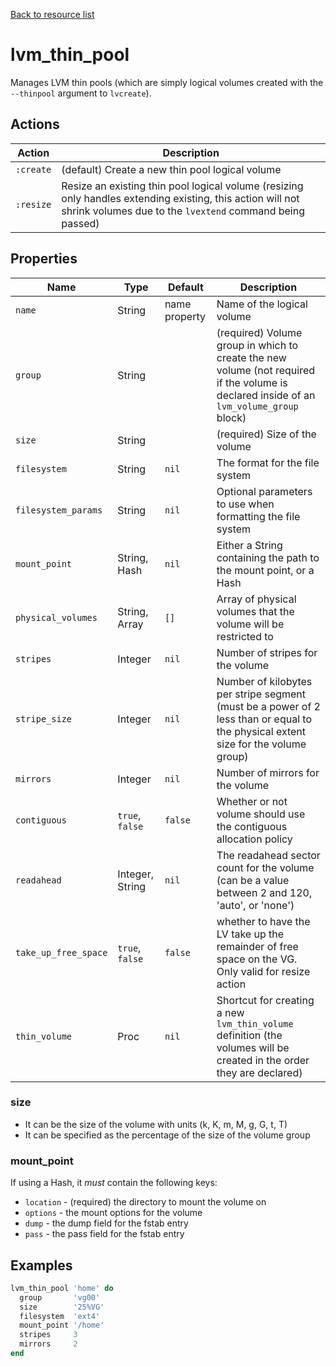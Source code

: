 [Back to resource list](../README.md#resources)

# lvm_thin_pool

Manages LVM thin pools (which are simply logical volumes created with the `--thinpool` argument to `lvcreate`).

## Actions

| Action    | Description                                                                                                                                                            |
| --------- | ---------------------------------------------------------------------------------------------------------------------------------------------------------------------- |
| `:create` | (default) Create a new thin pool logical volume                                                                                                                        |
| `:resize` | Resize an existing thin pool logical volume (resizing only handles extending existing, this action will not shrink volumes due to the `lvextend` command being passed) |

## Properties

| Name                 | Type            | Default       | Description                                                                                                                              |
| -------------------- | --------------- | ------------- | ---------------------------------------------------------------------------------------------------------------------------------------- |
| `name`               | String          | name property | Name of the logical volume                                                                                                               |
| `group`              | String          |               | (required) Volume group in which to create the new volume (not required if the volume is declared inside of an `lvm_volume_group` block) |
| `size`               | String          |               | (required) Size of the volume                                                                                                            |
| `filesystem`         | String          | `nil`         | The format for the file system                                                                                                           |
| `filesystem_params`  | String          | `nil`         | Optional parameters to use when formatting the file system                                                                               |
| `mount_point`        | String, Hash    | `nil`         | Either a String containing the path to the mount point, or a Hash                                                                        |
| `physical_volumes`   | String, Array   | `[]`          | Array of physical volumes that the volume will be restricted to                                                                          |
| `stripes`            | Integer         | `nil`         | Number of stripes for the volume                                                                                                         |
| `stripe_size`        | Integer         | `nil`         | Number of kilobytes per stripe segment (must be a power of 2 less than or equal to the physical extent size for the volume group)        |
| `mirrors`            | Integer         | `nil`         | Number of mirrors for the volume                                                                                                         |
| `contiguous`         | `true`, `false` | `false`       | Whether or not volume should use the contiguous allocation policy                                                                        |
| `readahead`          | Integer, String | `nil`         | The readahead sector count for the volume (can be a value between 2 and 120, 'auto', or 'none')                                          |
| `take_up_free_space` | `true`, `false` | `false`       | whether to have the LV take up the remainder of free space on the VG. Only valid for resize action                                       |
| `thin_volume`        | Proc            | `nil`         | Shortcut for creating a new `lvm_thin_volume` definition (the volumes will be created in the order they are declared)                    |

### size

- It can be the size of the volume with units (k, K, m, M, g, G, t, T)
- It can be specified as the percentage of the size of the volume group

### mount_point

If using a Hash, it _must_ contain the following keys:

- `location` - (required) the directory to mount the volume on
- `options` - the mount options for the volume
- `dump` - the dump field for the fstab entry
- `pass` - the pass field for the fstab entry

## Examples

```ruby
lvm_thin_pool 'home' do
  group       'vg00'
  size        '25%VG'
  filesystem  'ext4'
  mount_point '/home'
  stripes     3
  mirrors     2
end
```
